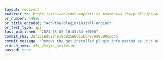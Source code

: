 ```yaml
---
layout: redirect
redirect_to: https://a8c-woo-test-reports.s3.amazonaws.com/public/pr/44856/api/index.html
pr_number: 44856
pr_title_encoded: "Add+the+plugin+install+engine"
pr_test_type: api
last_published: "2024-03-05 16:43:34 +0000"
commit_sha: 2af331bd62b4b19d825e8d15b84079d80906ccca
commit_message: "Remove the get_installed_plugin_info method as it's no longer used"
branch_name: add_plugin_installer
passed: true
---
```

